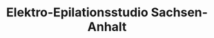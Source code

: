 ---
title: "Elektro-Epilationsstudio Sachsen-Anhalt"
url: /koethen-anhalt/elektro-epilationsstudio-sachsen-anhalt/
shop: Kosmetik
---